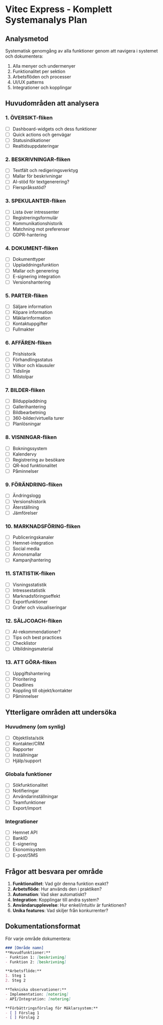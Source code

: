 # Vitec Express - Komplett Systemanalys Plan

## Analysmetod
Systematisk genomgång av alla funktioner genom att navigera i systemet och dokumentera:
1. Alla menyer och undermenyer
2. Funktionalitet per sektion
3. Arbetsflöden och processer
4. UI/UX patterns
5. Integrationer och kopplingar

## Huvudområden att analysera

### 1. ÖVERSIKT-fliken
- [ ] Dashboard-widgets och dess funktioner
- [ ] Quick actions och genvägar
- [ ] Statusindikationer
- [ ] Realtidsuppdateringar

### 2. BESKRIVNINGAR-fliken
- [ ] Textfält och redigeringsverktyg
- [ ] Mallar för beskrivningar
- [ ] AI-stöd för textgenerering?
- [ ] Flerspråksstöd?

### 3. SPEKULANTER-fliken
- [ ] Lista över intressenter
- [ ] Registreringsformulär
- [ ] Kommunikationshistorik
- [ ] Matchning mot preferenser
- [ ] GDPR-hantering

### 4. DOKUMENT-fliken
- [ ] Dokumenttyper
- [ ] Uppladdningsfunktion
- [ ] Mallar och generering
- [ ] E-signering integration
- [ ] Versionshantering

### 5. PARTER-fliken
- [ ] Säljare information
- [ ] Köpare information
- [ ] Mäklarinformation
- [ ] Kontaktuppgifter
- [ ] Fullmakter

### 6. AFFÄREN-fliken
- [ ] Prishistorik
- [ ] Förhandlingsstatus
- [ ] Villkor och klausuler
- [ ] Tidslinje
- [ ] Milstolpar

### 7. BILDER-fliken
- [ ] Bilduppladdning
- [ ] Gallerihantering
- [ ] Bildbearbetning
- [ ] 360-bilder/virtuella turer
- [ ] Planlösningar

### 8. VISNINGAR-fliken
- [ ] Bokningssystem
- [ ] Kalendervy
- [ ] Registrering av besökare
- [ ] QR-kod funktionalitet
- [ ] Påminnelser

### 9. FÖRÄNDRING-fliken
- [ ] Ändringslogg
- [ ] Versionshistorik
- [ ] Återställning
- [ ] Jämförelser

### 10. MARKNADSFÖRING-fliken
- [ ] Publiceringskanaler
- [ ] Hemnet-integration
- [ ] Social media
- [ ] Annonsmallar
- [ ] Kampanjhantering

### 11. STATISTIK-fliken
- [ ] Visningsstatistik
- [ ] Intressestatistik
- [ ] Marknadsföringseffekt
- [ ] Exportfunktioner
- [ ] Grafer och visualiseringar

### 12. SÄLJCOACH-fliken
- [ ] AI-rekommendationer?
- [ ] Tips och best practices
- [ ] Checklistor
- [ ] Utbildningsmaterial

### 13. ATT GÖRA-fliken
- [ ] Uppgiftshantering
- [ ] Prioritering
- [ ] Deadlines
- [ ] Koppling till objekt/kontakter
- [ ] Påminnelser

## Ytterligare områden att undersöka

### Huvudmeny (om synlig)
- [ ] Objektlista/sök
- [ ] Kontakter/CRM
- [ ] Rapporter
- [ ] Inställningar
- [ ] Hjälp/support

### Globala funktioner
- [ ] Sökfunktionalitet
- [ ] Notifieringar
- [ ] Användarinställningar
- [ ] Teamfunktioner
- [ ] Export/import

### Integrationer
- [ ] Hemnet API
- [ ] BankID
- [ ] E-signering
- [ ] Ekonomisystem
- [ ] E-post/SMS

## Frågor att besvara per område

1. **Funktionalitet**: Vad gör denna funktion exakt?
2. **Arbetsflöde**: Hur används den i praktiken?
3. **Automation**: Vad sker automatiskt?
4. **Integration**: Kopplingar till andra system?
5. **Användarupplevelse**: Hur enkel/intuitiv är funktionen?
6. **Unika features**: Vad skiljer från konkurrenter?

## Dokumentationsformat

För varje område dokumentera:
```markdown
### [Område namn]
**Huvudfunktioner:**
- Funktion 1: [beskrivning]
- Funktion 2: [beskrivning]

**Arbetsflöde:**
1. Steg 1
2. Steg 2

**Tekniska observationer:**
- Implementation: [notering]
- API/Integration: [notering]

**Förbättringsförslag för Mäklarsystem:**
- [ ] Förslag 1
- [ ] Förslag 2
```